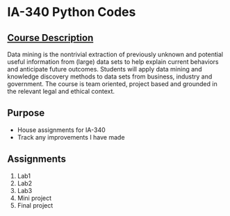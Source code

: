 # IA-340 Python Codes


## [Course Description](https://catalog.jmu.edu/preview_course_nopop.php?catoid=50&coid=258336)
Data mining is the nontrivial extraction of previously unknown and potential useful information from (large) data sets to help explain current behaviors and anticipate future outcomes. Students will apply data mining and knowledge discovery methods to data sets from business, industry and government. The course is team oriented, project based and grounded in the relevant legal and ethical context.


## Purpose

- House assignments for IA-340
- Track any improvements I have made

## Assignments

1. Lab1
2. Lab2
3. Lab3
4. Mini project
5. Final project
